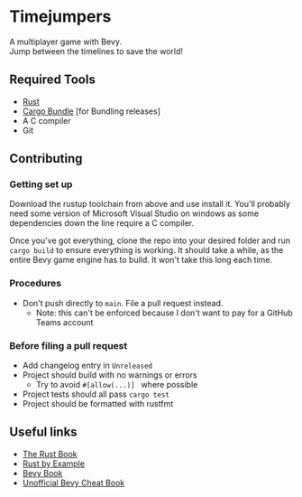 # Timejumpers

A multiplayer game with Bevy.  
Jump between the timelines to save the world!

## Required Tools

- [Rust](https://rustup.rs)
- [Cargo Bundle](https://github.com/burtonageo/cargo-bundle) \[for Bundling releases\]
- A C compiler
- Git

## Contributing

### Getting set up

Download the rustup toolchain from above and use install it. You'll probably
need some version of Microsoft Visual Studio on windows as some dependencies
down the line require a C compiler. 

Once you've got everything, clone the repo into your desired folder and run
`cargo build` to ensure everything is working. It should take a while, as the
entire Bevy game engine has to build. It won't take this long each time. 

### Procedures

- Don't push directly to `main`. File a pull request instead.
    - Note: this can't be enforced because I don't want to pay for a GitHub
    Teams account

### Before filing a pull request

- Add changelog entry in `Unreleased`
- Project should build with no warnings or errors
    - Try to avoid `#[allow(...)] ` where possible
- Project tests should all pass `cargo test`
- Project should be formatted with rustfmt

## Useful links

- [The Rust Book](https://doc.rust-lang.org/book/)
- [Rust by Example](https://doc.rust-lang.org/rust-by-example/)
- [Bevy Book](https://bevyengine.org/learn/book/introduction/)
- [Unofficial Bevy Cheat Book](https://bevy-cheatbook.github.io/)

